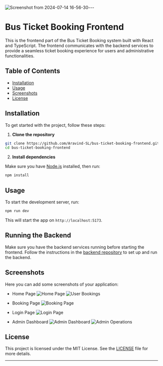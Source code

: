 ![Screenshot from 2024-07-14 16-56-30](https://github.com/user-attachments/assets/2a6a094e-5c95-42f6-9e87-5705db05490d)---

# Bus Ticket Booking Frontend

This is the frontend part of the Bus Ticket Booking system built with React and TypeScript. The frontend communicates with the backend services to provide a seamless ticket booking experience for users and administrative functionalities.

## Table of Contents
- [Installation](#installation)
- [Usage](#usage)
- [Screenshots](#screenshots)
- [License](#license)

## Installation

To get started with the project, follow these steps:

1. **Clone the repository**

```sh
git clone https://github.com/Aravind-SL/bus-ticket-booking-frontend.git
cd bus-ticket-booking-frontend
```

2. **Install dependencies**

Make sure you have [Node.js](https://nodejs.org/) installed, then run:

```sh
npm install
```

## Usage

To start the development server, run:

```sh
npm run dev
```

This will start the app on `http://localhost:5173`.

## Running the Backend

Make sure you have the backend services running before starting the frontend. Follow the instructions in the [backend repository](https://github.com/Aravind-SL/bus-ticket-booking-backend) to set up and run the backend.

## Screenshots

Here you can add some screenshots of your application:

- Home Page
  ![Home Page](https://github.com/user-attachments/assets/5272e2d2-eb9a-4263-864e-df291263ce9c)
  ![User Bookings](https://github.com/user-attachments/assets/c7f49712-059b-4092-bcc7-4bc4a4fed9f9)

- Booking Page
  ![Booking Page](https://github.com/user-attachments/assets/d67634bf-0156-48ff-8639-6021cc677d43)


- Login Page
  ![Login Page](https://github.com/user-attachments/assets/c661a21d-3aaf-4190-9d8c-c55bd0f51d83)

  
- Admin Dashboard
  ![Admin Dashboard](https://github.com/user-attachments/assets/81f08690-d867-488a-96fc-3175c3fb90c7)
  ![Admin Operations](https://github.com/user-attachments/assets/685bbaac-ca85-4aa3-97a4-9bce17d490f0)


## License

This project is licensed under the MIT License. See the [LICENSE](https://opensource.org/license/mit) file for more details.

---
